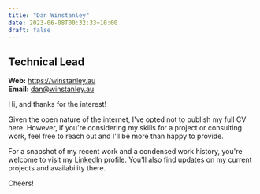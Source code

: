 ```yaml
---
title: "Dan Winstanley"
date: 2023-06-08T00:32:33+10:00
draft: false
---
```


## Technical Lead
**Web:** https://winstanley.au  
**Email:** dan@winstanley.au  

Hi, and thanks for the interest!

Given the open nature of the internet, I've opted not to publish my full CV here. However, if you're considering my skills for a project or consulting work, feel free to reach out and I'll be more than happy to provide.

For a snapshot of my recent work and a condensed work history, you're welcome to visit my [LinkedIn](https://linkedin.com/in/danwinstanley) profile. You'll also find updates on my current projects and availability there.

Cheers!
